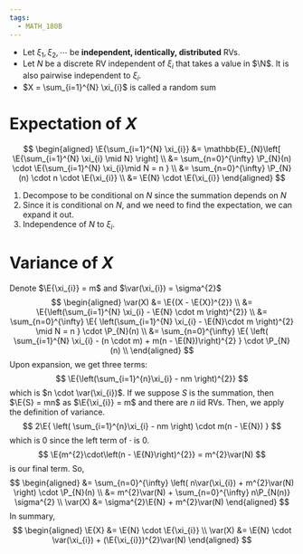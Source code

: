 ```yaml
---
tags:
  - MATH_180B
---
```

- Let $\xi_{1}, \xi_{2}, \cdots$ be **independent, identically, distributed** RVs.
- Let $N$ be a discrete RV independent of $\xi_{i}$ that takes a value in $\N$. It is also pairwise independent to $\xi_{i}$.
- $X = \sum_{i=1}^{N} \xi_{i}$ is called a random sum

# Expectation of $X$
$$
\begin{aligned}
\E{\sum_{i=1}^{N} \xi_{i}} 
&= \mathbb{E}_{N}\left[ \E{\sum_{i=1}^{N} \xi_{i} \mid N}  \right] \\
&= \sum_{n=0}^{\infty} \P_{N}(n) \cdot \E{\sum_{i=1}^{N} \xi_{i}\mid N = n } \\
&= \sum_{n=0}^{\infty} \P_{N}(n) \cdot n \cdot \E{\xi_{i}} \\
&= \E{N} \cdot \E{\xi_{i}}
\end{aligned}
$$
1. Decompose to be conditional on $N$ since the summation depends on $N$
2. Since it is conditional on $N$, and we need to find the expectation, we can expand it out. 
3. Independence of $N$ to $\xi_{i}$.

# Variance of $X$
Denote $\E{\xi_{i}} = m$ and $\var(\xi_{i}) = \sigma^{2}$
$$
\begin{aligned}
\var(X) 
&= \E{(X - \E{X})^{2}} \\
&= \E{\left(\sum_{i=1}^{N} \xi_{i} - \E{N} \cdot m \right)^{2}} \\
&= \sum_{n=0}^{\infty} \E{ \left(\sum_{i=1}^{N} \xi_{i} - \E{N}\cdot m \right)^{2} \mid N = n } \cdot \P_{N}(n) \\ 
&= \sum_{n=0}^{\infty} \E{ \left( \sum_{i=1}^{N} \xi_{i} - (n \cdot m) + m(n - \E{N})\right)^{2} } \cdot \P_{N}(n) \\ 
\end{aligned}
$$
Upon expansion, we get three terms:
$$
\E{\left(\sum_{i=1}^{n}\xi_{i} - nm \right)^{2}}
$$
which is $n \cdot \var(\xi_{i})$. If we suppose $S$ is the summation, then $\E{S} = mn$ as $\E{\xi_{i}} = m$ and there are $n$ iid RVs. Then, we apply the definition of variance. 
$$
2\E{ \left( \sum_{i=1}^{n}\xi_{i} - nm \right) \cdot m(n - \E{N}) }
$$
which is $0$ since the left term of $\cdot$ is $0$. 
$$
\E{m^{2}\cdot\left(n - \E{N}\right)^{2}} = m^{2}\var(N)
$$
is our final term. So,
$$
\begin{aligned}
&= \sum_{n=0}^{\infty} \left( n\var(\xi_{i}) + m^{2}\var(N) \right) \cdot \P_{N}(n) \\
&= m^{2}\var(N) + \sum_{n=0}^{\infty} n\P_{N(n)} \sigma^{2} \\
\var(X) &= \sigma^{2}\E{N} + m^{2}\var(N)
\end{aligned}
$$
In summary,
$$
\begin{aligned}
\E{X} &= \E{N} \cdot \E{\xi_{i}} \\
\var(X) &= \E{N} \cdot \var(\xi_{i}) + (\E{\xi_{i}})^{2}\var(N)
\end{aligned}
$$

